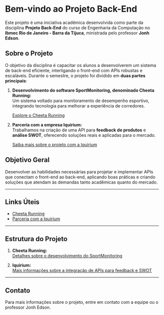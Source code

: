 # Bem-vindo ao Projeto Back-End

Este projeto é uma iniciativa acadêmica desenvolvida como parte da disciplina **Projeto Back-End** do curso de Engenharia da Computação no **Ibmec Rio de Janeiro - Barra da Tijuca**, ministrada pelo professor **Jonh Edson**.

## Sobre o Projeto

O objetivo da disciplina é capacitar os alunos a desenvolverem um sistema de back-end eficiente, interligando o front-end com APIs robustas e escaláveis. Durante o semestre, o projeto foi dividido em **duas partes principais**:

1. **Desenvolvimento do software SportMonitoring, denominado Cheeta Running:**  
   Um sistema voltado para monitoramento de desempenho esportivo, integrando tecnologia para melhorar a experiência de corredores.  

   [Explore o Cheeta Running](cheeta/cheeta.md)

2. **Parceria com a empresa Iquirium:**  
   Trabalhamos na criação de uma API para **feedback de produtos** e **análise SWOT**, oferecendo soluções reais e aplicadas para o mercado.  

   [Saiba mais sobre o projeto com a Iquirium](iquirium/iquirium.md)

## Objetivo Geral

Desenvolver as habilidades necessárias para projetar e implementar APIs que conectam o front-end ao back-end, aplicando boas práticas e criando soluções que atendam às demandas tanto acadêmicas quanto do mercado.

---

## Links Úteis

- [Cheeta Running](cheeta/cheeta.md)
- [Parceria com a Iquirium](iquirium/iquirium.md)

---

## Estrutura do Projeto

1. **Cheeta Running:**  
   [Detalhes sobre o desenvolvimento do SportMonitoring](cheeta/cheeta.md)

2. **Iquirium:**  
   [Mais informações sobre a integração de APIs para feedback e SWOT](iquirium/iquirium.md)

---

## Contato

Para mais informações sobre o projeto, entre em contato com a equipe ou o professor Jonh Edson.

